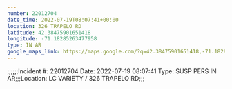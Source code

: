 ```yaml
---
number: 22012704
date_time: 2022-07-19T08:07:41+00:00
location: 326 TRAPELO RD
latitude: 42.38475901651418
longitude: -71.18285263477958
type: IN AR
google_maps_link: https://maps.google.com/?q=42.38475901651418,-71.18285263477958
---
```


;;;;;;Incident #: 22012704   Date: 2022-07-19 08:07:41   Type: SUSP PERS IN AR;;;Location: LC VARIETY / 326 TRAPELO RD;;;
